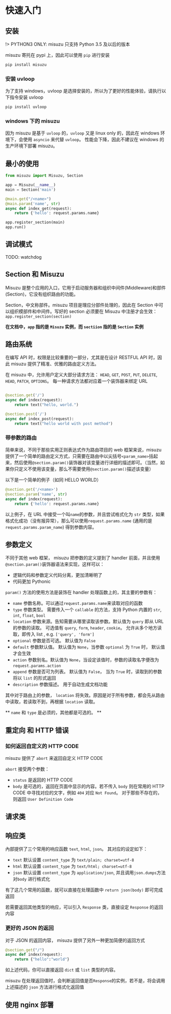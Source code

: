 # 快速入门
## 安装
!> PYTHON3 ONLY: misuzu 只支持 Python 3.5 及以后的版本

misuzu 寄托在 pypi 上，因此可以使用 `pip` 进行安装
```bash
pip install misuzu
```
### 安装 uvloop
为了支持 windows，uvloop 是选择安装的，所以为了更好的性能体验，请执行以下指令安装 uvloop
```bash
pip install uvloop
```
### windows 下的 misuzu 
因为 misuzu 是基于 `uvloop` 的，`uvloop` 又是 linux only 的，因此在 windows 环境下，会使用 `asyncio` 来代替 `uvloop`。 性能会下降，因此不建议在 windows 的生产环境下部署 misuzu。

## 最小的使用

```python
from misuzu import Misuzu, Section

app = Misuzu(__name__)
main = Section('main')

@main.get("/<name>")
@main.param('name', str)
async def index_get(request):
    return {'hello': request.params.name}

app.register_section(main)
app.run()
```

## 调试模式
 TODO: watchdog

## Section 和 Misuzu
Misuzu 是整个应用的入口，它用于启动服务器和组织中间件(Middleware)和部件(Section)，它没有组织路由的功能。

Section，中文称部件。misuzu 项目是理应分部件处理的，因此在 Section 中可以组织模部件和中间件。写好的 section 必须要在 Misuzu 中注册才会生效： `app.register_section(section)`

**在文档中，`app` 指的是 `Misuzu` 实例，而 `sectiion` 指的是 `Section` 实例**

## 路由系统
在编写 API 时，权限是比较重要的一部分，尤其是在设计 RESTFUL API 时，因此 misuzu 提供了精准、优雅的路由定义方法。

在 misuzu 中，允许用户定义大部分请求方法： `HEAD`, `GET`, `POST`, `PUT`, `DELETE`, `HEAD`, `PATCH`, `OPTIONS`。 每一种请求方法都对应着一个装饰器来绑定 URL
```python

@section.get('/')
async def index(request):
    return text("hello, world.")

@section.post('/')
async def index_post(request):
    return text("hello world with post method")
```

### 带参数的路由
简单来说，不同于那些实用正则表达式作为路由项目的 web 框架来说，misuzu 提供了一个简单的路由定义方式，只需要在路由中以尖括号`<param_name>`括起来，然后使用`@section.param()`装饰器对该变量进行详细的描述即可。（当然，如果你只定义不使用该变量，那么不需要使用`@section.param()`描述该变量）

以下是一个简单的例子（如同 HELLO WORLD）
```python
@section.get('/<name>')
@section.param('name', str)
async def index(request):
    return {'hello': request.params.name}
```
以上例子，在 URL 中接受一个叫`name`的参数，并且尝试格式化为 `str` 类型，如果格式化成功（没有报异常），那么可以使用`request.params.name` (通用的是`request.params.param_name`) 得到参数内容。

## 参数定义
不同于其他 web 框架， misuzu 把参数的定义提到了 handler 前面，并且使用`@section.param()`装饰器语法来实现，这样可以：
 - 逻辑代码和参数定义代码分离，更加清晰明了
 - 代码更加 Pythonic

`param()` 方法的使用方法是装饰在 handler 处理函数上的，其主要的参数有：
 - `name` 参数名称。可以通过`request.params.name`来读取对应的函数
 - `type` 参数类型。 需要传入一个 `callable` 的方法，支持 Python 内置的 `str`, `int`, `float`, `bool`
 - `location` 参数来源。告知需要从哪里读取该参数。默认值为 `query` 即从 URL 的参数的读取。 可选值有 `query`, `form`, `header`, `cookie`。 允许从多个地方读取，即传入 list , e.g. `['query', 'form']`
 - `optional` 参数是否可选。 默认值为 `False`
 - `default` 参数默认值。 默认值为 `None`，当参数 `optional` 为 `True` 时， 默认值才会生效
 - `action` 参数别名。默认值为 `None`，当设定该值时，参数的读取名字便改为 `request.params.action`
 - `append` 参数是否可为列表。 默认值为 `False`， 当为 `True` 时，读取到的参数将以 `list` 的形式返回
 - `description` 参数描述。 用于自动生成文档功能

其中对于路由上的参数， `location` 将失效。原因是对于所有参数，都会先从路由中读取，若读取不到，再根据 `location` 读取。

** `name` 和 `type` 是必须的，其他都是可选的。 **

## 重定向 和 HTTP 错误

### 如何返回自定义的 HTTP CODE
misuzu 提供了 `abort` 来返回自定义 HTTP CODE

`abort` 接受两个参数：
 - `status` 是返回的 HTTP CODE
 - `body` 是可选的，返回在页面中显示的内容。若不传入 `body` 则在常用的 HTTP CODE 中寻找对应的文字，例如 `404` 对应 `Not Found`。 对于那些不存在的，则返回 `User Definition Code`

## 请求类

## 响应类

內部提供了三个常用的响应函数 `text`, `html`, `json`。 其对应的设定如下：
 - `text` 默认设置 `content_type` 为 `text/plain; charset=utf-8`
 - `html` 默认设置 `content_type` 为 `text/html; charset=utf-8`
 - `json` 默认设置 `content_type` 为 `application/json`, 并且调用`json.dumps`方法对`body` 进行格式化

有了这几个常用的函数，就可以直接在处理函数中 `return json(body)` 即可完成返回

若需要返回其他类型的响应，可以引入 `Response` 类，直接设定 `Response` 的返回内容

### 更好的 JSON 的返回
对于 JSON 的返回内容， misuzu 提供了另外一种更加简便的返回方式
```python
@section.get("/")
async def index(request):
    return {"hello":"world"}
```
如上述代码，你可以直接返回 `dict` 或 `list` 类型的内容。

misuzu 在处理返回值时，会判断返回值是否`Response`的实例，若不是，将会调用上述描述的 `json` 方法进行格式化返回值

## 使用 nginx 部署